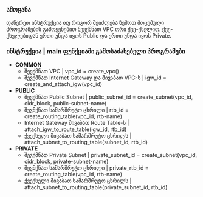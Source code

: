 ### ამოცანა
დაწერეთ ინსტრუქცია თუ როგორ შეიძლება ზემოთ მოცემული პროგრამების
გამოყენებით შევქმნათ VPC ორი ქვე-ქსელით. ქვე-ქსელებიდან ერთი უნდა იყოს
Public და ერთი უნდა იყოს Private.

### ინსტრუქცია | main ფუნქციაში გამოსაძახებელი პროგრამები
* **COMMON**
  * შევქმნათ VPC | vpc_id = create_vpc()
  * შევქმნათ Internet Gateway და მივაბათ VPC-ს | igw_id = create_and_attach_igw(vpc_id)
* **PUBLIC** 
  * შევქმნათ Public Subnet | public_subnet_id = create_subnet(vpc_id, cidr_block, public-subnet-name)
  * შევმქნათ სამარშრუტო ცხრილი | rtb_id = create_routing_table(vpc_id, rtb-name)
  * Internet Gateway მივაბათ Route Table-ს | attach_igw_to_route_table(igw_id, rtb_id)
  * ქვექსელი მივაბათ სამარშრუტო ცხრილს | attach_subnet_to_routing_table(subnet_id, rtb_id)
* **PRIVATE**
  * შევქმნათ Private Subnet | private_subnet_id = create_subnet(vpc_id, cidr_block, private-subnet-name)
  * შევმქნათ სამარშრუტო ცხრილი | private_rtb_id = create_routing_table(vpc_id, rtb-name)
  * ქვექსელი მივაბათ სამარშრუტო ცხრილს | attach_subnet_to_routing_table(private_subnet_id, rtb_id)